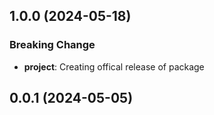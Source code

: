 ## 1.0.0 (2024-05-18)

### Breaking Change

- **project**: Creating offical release of package

## 0.0.1 (2024-05-05)
